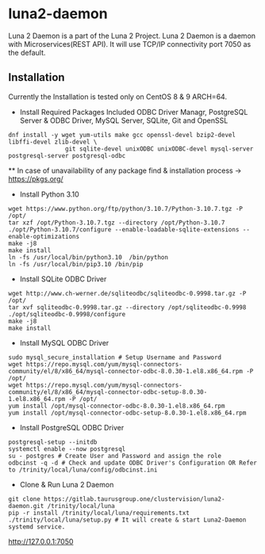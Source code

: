 # luna2-daemon

Luna 2 Daemon is a part of the Luna 2 Project.
Luna 2 Daemon is a daemon with Microservices(REST API). 
It will use TCP/IP connectivity port 7050 as the default.

## Installation

Currently the Installation is tested only on CentOS 8 & 9 ARCH=64.

* Install Required Packages
Included ODBC Driver Managr, PostgreSQL Server & ODBC Driver, MySQL Server, SQLite, Git and OpenSSL
```
dnf install -y wget yum-utils make gcc openssl-devel bzip2-devel libffi-devel zlib-devel \
				git sqlite-devel unixODBC unixODBC-devel mysql-server postgresql-server postgresql-odbc
```

** In case of unavailability of any package find & installation process -> https://pkgs.org/
* Install Python 3.10
```
wget https://www.python.org/ftp/python/3.10.7/Python-3.10.7.tgz -P /opt/
tar xzf /opt/Python-3.10.7.tgz --directory /opt/Python-3.10.7
./opt/Python-3.10.7/configure --enable-loadable-sqlite-extensions --enable-optimizations
make -j8
make install
ln -fs /usr/local/bin/python3.10  /bin/python
ln -fs /usr/local/bin/pip3.10 /bin/pip
```
* Install SQLite ODBC Driver
```
wget http://www.ch-werner.de/sqliteodbc/sqliteodbc-0.9998.tar.gz -P /opt/
tar xvf sqliteodbc-0.9998.tar.gz --directory /opt/sqliteodbc-0.9998
./opt/sqliteodbc-0.9998/configure
make -j8
make install
```
* Install MySQL ODBC Driver
```
sudo mysql_secure_installation # Setup Username and Password
wget https://repo.mysql.com/yum/mysql-connectors-community/el/8/x86_64/mysql-connector-odbc-8.0.30-1.el8.x86_64.rpm -P /opt/
wget https://repo.mysql.com/yum/mysql-connectors-community/el/8/x86_64/mysql-connector-odbc-setup-8.0.30-1.el8.x86_64.rpm -P /opt/
yum install /opt/mysql-connector-odbc-8.0.30-1.el8.x86_64.rpm
yum install /opt/mysql-connector-odbc-setup-8.0.30-1.el8.x86_64.rpm
```
* Install PostgreSQL ODBC Driver
```
postgresql-setup --initdb
systemctl enable --now postgresql
su - postgres # Create User and Password and assign the role
odbcinst -q -d # Check and update ODBC Driver's Configuration OR Refer to /trinity/local/luna/config/odbcinst.ini
```
* Clone & Run Luna 2 Daemon
```
git clone https://gitlab.taurusgroup.one/clustervision/luna2-daemon.git /trinity/local/luna
pip -r install /trinity/local/luna/requirements.txt
./trinity/local/luna/setup.py # It will create & start Luna2-Daemon systemd service.
```
http://127.0.0.1:7050
